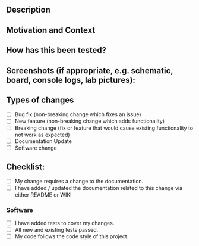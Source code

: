 <!--- Provide a general summary of your changes in the Title above -->

## Description
<!--- Describe your changes in detail -->

## Motivation and Context
<!--- Why is this change required? What problem does it solve? -->
<!--- If it fixes an open issue, please link to the issue here. -->

## How has this been tested?
<!--- Please describe in detail how you tested your changes. -->
<!--- Include details of your testing environment, tests ran to see how -->
<!--- your change affects other areas of the code, etc. -->

## Screenshots (if appropriate, e.g. schematic, board, console logs, lab pictures):

## Types of changes
<!--- What types of changes does your code introduce? Put an `x` in all the boxes that apply: -->
- [ ] Bug fix (non-breaking change which fixes an issue)
- [ ] New feature (non-breaking change which adds functionality)
- [ ] Breaking change (fix or feature that would cause existing functionality to not work as expected)
- [ ] Documentation Update
- [ ] Software change

## Checklist:
<!--- Go over all the following points, and put an `x` in all the boxes that apply. -->
- [ ] My change requires a change to the documentation.
- [ ] I have added / updated the documentation related to this change via either README or WIKI

### Software
<!-- Delete this section if not relevant to your PR  -->
- [ ] I have added tests to cover my changes.
- [ ] All new and existing tests passed.
- [ ] My code follows the code style of this project.
